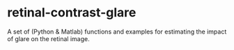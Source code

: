# retinal-contrast-glare
A set of (Python &amp; Matlab) functions and examples for estimating the impact of glare on the retinal image.
